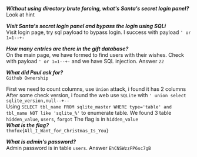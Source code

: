 ***Without using directory brute forcing, what's Santa's secret login panel?***  
Look at hint  

***Visit Santa's secret login panel and bypass the login using SQLi***  
Visit login page, try sql payload to bypass login. I success with payload `' or 1=1--+-`  

***How many entries are there in the gift database?***  
On the main page, we have formed to find users with their wishes. Check with payload `' or 1=1--+-` and we have SQL injection. Answer `22`  
  
***What did Paul ask for?***  
`Github Ownership`  

First we need to count columns, use `Union` attack, i found it has 2 columns   
After some check version, i found the web use `SQLite` with `' union select sqlite_version,null--+--`  
Using `SELECT tbl_name FROM sqlite_master WHERE type='table' and tbl_name NOT like 'sqlite_%'` to enumerate table. We found 3 table `hidden_value`, `users`, `forgot`
The flag is in `hidden_value`  
***What is the flag?***  
`thmfox{All_I_Want_for_Christmas_Is_You}`  

***What is admin's password?***  
Admin password is in table `users`. Answer `EhCNSWzzFP6sc7gB`  



